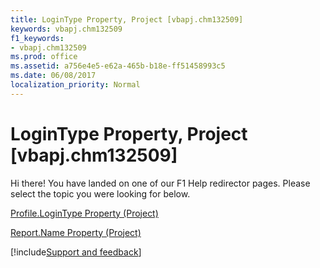 ```yaml
---
title: LoginType Property, Project [vbapj.chm132509]
keywords: vbapj.chm132509
f1_keywords:
- vbapj.chm132509
ms.prod: office
ms.assetid: a756e4e5-e62a-465b-b18e-ff51458993c5
ms.date: 06/08/2017
localization_priority: Normal
---
```



# LoginType Property, Project [vbapj.chm132509]

Hi there! You have landed on one of our F1 Help redirector pages. Please select the topic you were looking for below.

[Profile.LoginType Property (Project)](http://msdn.microsoft.com/library/ebf00927-9c84-9fbc-1315-2e95c81c2d68%28Office.15%29.aspx)

[Report.Name Property (Project)](http://msdn.microsoft.com/library/da13696d-313a-3d78-2f1b-34d5fea4c2a9%28Office.15%29.aspx)

[!include[Support and feedback](~/includes/feedback-boilerplate.md)]